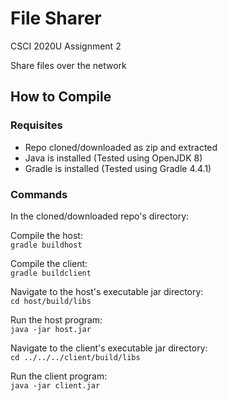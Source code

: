 # File Sharer

<p>CSCI 2020U Assignment 2</p>

<p>Share files over the network</p>


## How to Compile

### Requisites
* Repo cloned/downloaded as zip and extracted
* Java is installed (Tested using OpenJDK 8)
* Gradle is installed (Tested using Gradle 4.4.1)

### Commands

In the cloned/downloaded repo's directory:  

Compile the host:  
`gradle buildhost`

Compile the client:  
`gradle buildclient`

Navigate to the host's executable jar directory:  
`cd host/build/libs`

Run the host program:  
`java -jar host.jar`

Navigate to the client's executable jar directory:  
`cd ../../../client/build/libs`

Run the client program:  
`java -jar client.jar`
